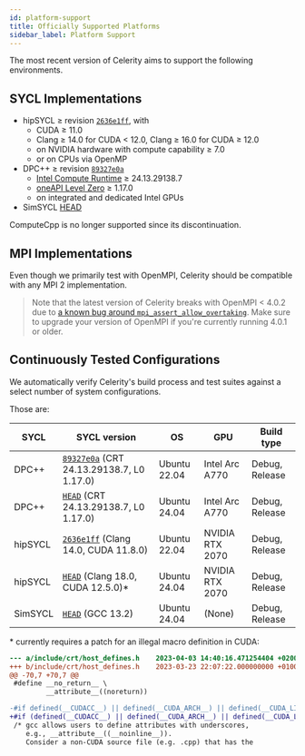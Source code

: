 ```yaml
---
id: platform-support
title: Officially Supported Platforms
sidebar_label: Platform Support
---
```


The most recent version of Celerity aims to support the following environments.

## SYCL Implementations

* hipSYCL ≥ revision [`2636e1ff`](https://github.com/illuhad/hipSYCL/commit/2636e1ff), with
  * CUDA ≥ 11.0
  * Clang ≥ 14.0 for CUDA &lt; 12.0, Clang ≥ 16.0 for CUDA ≥ 12.0
  * on NVIDIA hardware with compute capability ≥ 7.0
  * or on CPUs via OpenMP
* DPC++ ≥ revision [`89327e0a`](https://github.com/intel/llvm/commit/89327e0a)
  * [Intel Compute Runtime](https://github.com/intel/compute-runtime) ≥ 24.13.29138.7
  * [oneAPI Level Zero](https://github.com/oneapi-src/level-zero) ≥ 1.17.0
  * on integrated and dedicated Intel GPUs
* SimSYCL [HEAD](https://github.com/celerity/SimSYCL)

ComputeCpp is no longer supported since its discontinuation.

## MPI Implementations

Even though we primarily test with OpenMPI, Celerity should be compatible with any MPI 2 implementation.

> Note that the latest version of Celerity breaks with OpenMPI < 4.0.2 due to
> [a known bug around `mpi_assert_allow_overtaking`](https://docs.open-mpi.org/en/main/release-notes/changelog/v4.0.x.html#open-mpi-version-4-0-2).
> Make sure to upgrade your version of OpenMPI if you're currently running 4.0.1 or older.

## Continuously Tested Configurations

We automatically verify Celerity's build process and test suites against a select number of system configurations.

Those are:

| SYCL       | SYCL version                                                                               | OS           | GPU             | Build type     |
|------------|--------------------------------------------------------------------------------------------|--------------|-----------------|----------------|
| DPC++      | [`89327e0a`](https://github.com/intel/llvm/commit/89327e0a) (CRT 24.13.29138.7, L0 1.17.0) | Ubuntu 22.04 | Intel Arc A770  | Debug, Release |
| DPC++      | [`HEAD`](https://github.com/intel/llvm/) (CRT 24.13.29138.7, L0 1.17.0)                    | Ubuntu 24.04 | Intel Arc A770  | Debug, Release |
| hipSYCL    | [`2636e1ff`](https://github.com/illuhad/hipSYCL/commit/d2bd9fc7) (Clang 14.0, CUDA 11.8.0) | Ubuntu 22.04 | NVIDIA RTX 2070 | Debug, Release |
| hipSYCL    | [`HEAD`](https://github.com/illuhad/hipSYCL) (Clang 18.0, CUDA 12.5.0)\*                   | Ubuntu 24.04 | NVIDIA RTX 2070 | Debug, Release |
| SimSYCL    | [`HEAD`](https://github.com/celerity/SimSYCL) (GCC 13.2)                                   | Ubuntu 24.04 | (None)          | Debug, Release |

\* currently requires a patch for an illegal macro definition in CUDA:

```diff
--- a/include/crt/host_defines.h	2023-04-03 14:40:16.471254404 +0200
+++ b/include/crt/host_defines.h	2023-03-23 22:07:22.000000000 +0100
@@ -70,7 +70,7 @@
 #define __no_return__ \
         __attribute__((noreturn))

-#if defined(__CUDACC__) || defined(__CUDA_ARCH__) || defined(__CUDA_LIBDEVICE__)
+#if (defined(__CUDACC__) || defined(__CUDA_ARCH__) || defined(__CUDA_LIBDEVICE__)) && !defined(__clang__)
 /* gcc allows users to define attributes with underscores,
    e.g., __attribute__((__noinline__)).
    Consider a non-CUDA source file (e.g. .cpp) that has the

```
